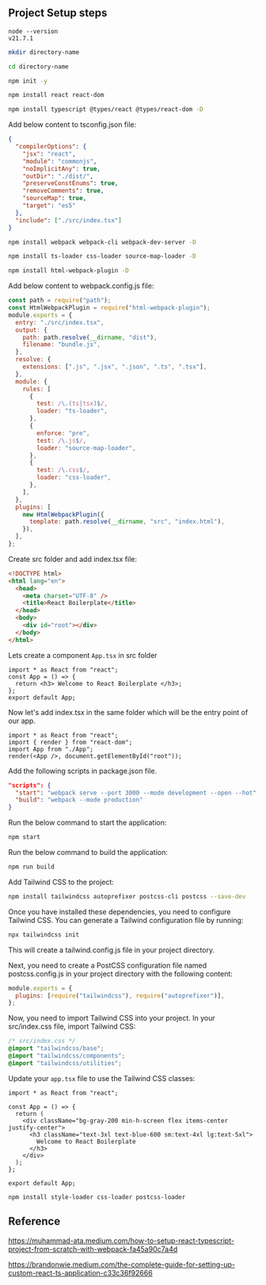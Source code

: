 ## Project Setup steps

```
node --version
v21.7.1
```

```bash
mkdir directory-name

cd directory-name

npm init -y

npm install react react-dom

npm install typescript @types/react @types/react-dom -D
```

Add below content to tsconfig.json file:

```json
{
  "compilerOptions": {
    "jsx": "react",
    "module": "commonjs",
    "noImplicitAny": true,
    "outDir": "./dist/",
    "preserveConstEnums": true,
    "removeComments": true,
    "sourceMap": true,
    "target": "es5"
  },
  "include": ["./src/index.tsx"]
}
```

```bash
npm install webpack webpack-cli webpack-dev-server -D

npm install ts-loader css-loader source-map-loader -D

npm install html-webpack-plugin -D
```

Add below content to webpack.config.js file:

```javascript
const path = require("path");
const HtmlWebpackPlugin = require("html-webpack-plugin");
module.exports = {
  entry: "./src/index.tsx",
  output: {
    path: path.resolve(__dirname, "dist"),
    filename: "bundle.js",
  },
  resolve: {
    extensions: [".js", ".jsx", ".json", ".ts", ".tsx"],
  },
  module: {
    rules: [
      {
        test: /\.(ts|tsx)$/,
        loader: "ts-loader",
      },
      {
        enforce: "pre",
        test: /\.js$/,
        loader: "source-map-loader",
      },
      {
        test: /\.css$/,
        loader: "css-loader",
      },
    ],
  },
  plugins: [
    new HtmlWebpackPlugin({
      template: path.resolve(__dirname, "src", "index.html"),
    }),
  ],
};
```

Create src folder and add index.tsx file:

```html
<!DOCTYPE html>
<html lang="en">
  <head>
    <meta charset="UTF-8" />
    <title>React Boilerplate</title>
  </head>
  <body>
    <div id="root"></div>
  </body>
</html>
```

Lets create a component `App.tsx` in src folder

```tsx
import * as React from "react";
const App = () => {
  return <h3> Welcome to React Boilerplate </h3>;
};
export default App;
```

Now let's add index.tsx in the same folder which will be the entry point of our app.

```tsx
import * as React from "react";
import { render } from "react-dom";
import App from "./App";
render(<App />, document.getElementById("root"));
```

Add the following scripts in package.json file.

```json
"scripts": {
  "start": "webpack serve --port 3000 --mode development --open --hot",
  "build": "webpack --mode production"
}
```

Run the below command to start the application:

```bash
npm start
```

Run the below command to build the application:

```bash
npm run build
```

Add Tailwind CSS to the project:

```bash
npm install tailwindcss autoprefixer postcss-cli postcss --save-dev
```

Once you have installed these dependencies, you need to configure Tailwind CSS. You can generate a Tailwind configuration file by running:

```bash
npx tailwindcss init
```

This will create a tailwind.config.js file in your project directory.

Next, you need to create a PostCSS configuration file named postcss.config.js in your project directory with the following content:

```javascript
module.exports = {
  plugins: [require("tailwindcss"), require("autoprefixer")],
};
```

Now, you need to import Tailwind CSS into your project. In your src/index.css file, import Tailwind CSS:

```css
/* src/index.css */
@import "tailwindcss/base";
@import "tailwindcss/components";
@import "tailwindcss/utilities";
```

Update your `app.tsx` file to use the Tailwind CSS classes:

```tsx
import * as React from "react";

const App = () => {
  return (
    <div className="bg-gray-200 min-h-screen flex items-center justify-center">
      <h3 className="text-3xl text-blue-600 sm:text-4xl lg:text-5xl">
        Welcome to React Boilerplate
      </h3>
    </div>
  );
};

export default App;
```

```
npm install style-loader css-loader postcss-loader
```

## Reference

https://muhammad-ata.medium.com/how-to-setup-react-typescript-project-from-scratch-with-webpack-fa45a90c7a4d

https://brandonwie.medium.com/the-complete-guide-for-setting-up-custom-react-ts-application-c33c36f92666

